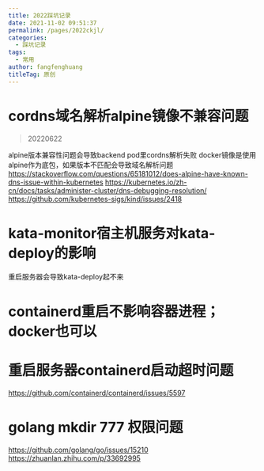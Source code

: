 ```yaml
---
title: 2022踩坑记录
date: 2021-11-02 09:51:37
permalink: /pages/2022ckjl/
categories: 
  - 踩坑记录
tags: 
  - 常用
author: fangfenghuang
titleTag: 原创
---
```



# cordns域名解析alpine镜像不兼容问题
> 20220622

alpine版本兼容性问题会导致backend pod里cordns解析失败
docker镜像是使用alpine作为底包，如果版本不匹配会导致域名解析问题
https://stackoverflow.com/questions/65181012/does-alpine-have-known-dns-issue-within-kubernetes
https://kubernetes.io/zh-cn/docs/tasks/administer-cluster/dns-debugging-resolution/
https://github.com/kubernetes-sigs/kind/issues/2418


# kata-monitor宿主机服务对kata-deploy的影响
重启服务器会导致kata-deploy起不来

# containerd重启不影响容器进程；docker也可以




# 重启服务器containerd启动超时问题
https://github.com/containerd/containerd/issues/5597


# golang mkdir 777 权限问题
https://github.com/golang/go/issues/15210
https://zhuanlan.zhihu.com/p/33692995
